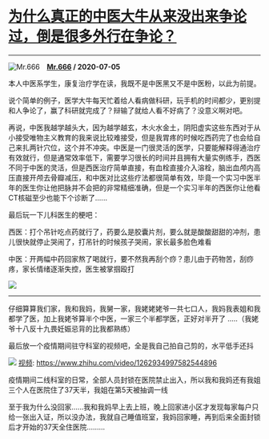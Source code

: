 # [为什么真正的中医大牛从来没出来争论过，倒是很多外行在争论？](https://www.zhihu.com/answer/1319373408)

----------------------------------------------------------------------------

![Mr.666](https://pic1.zhimg.com/v2-591e8a00dad2f3261593f14e4c895168.jpg?source=1940ef5c "Mr.666")&emsp;**[Mr.666](https://www.zhihu.com/people/mr-666-84) / 2020-07-05**

本人中医系学生，康复治疗学在读，我既不是中医黑又不是中医粉，以此为前提。

说个简单的例子，医学大牛每天忙着给人看病做科研，玩手机的时间都少，更别提和人争论了，赢了科研就完成了？辩输了就给人看不好病了？没意义啊对吧。

再说，中医我越学越头大，因为越学越玄，木火水金土，阴阳虚实这些东西对于从小接受唯物主义教育的我来说比较难接受，但是我胃疼的时候吃西药完了也会给自己来扎两针穴位，这个并不冲突。中医是一门很灵活的医学，只要能解释得通治疗有效就行，但是通常效率低下，需要学习很长的时间并且拥有大量实例练手，西医不同于中医的灵活，但是西医治疗简单直接，有血栓直接介入溶栓，脑出血颅内高压直接开颅去骨瓣减压，和中医对比这些疗法都很简单有效，毕竟一个实习中医半年的医生你让他把脉并不会把的非常精细准确，但是一个实习半年的西医你让他看CT核磁至少也能下个诊断了......

最后玩一下儿科医生的梗吧：

西医：打个吊针吃点药就行了，药要么是胶囊片剂，要么就是酸酸甜甜的冲剂，患儿很快就停止哭闹了，打吊针的时候孩子哭闹，家长最多脸色难看

中医：开两幅中药回家熬了喝就行，要不然我再刮个痧？患儿由于药物苦，刮痧疼，家长情绪逐渐失控，医生被掌掴殴打

![](https://pic4.zhimg.com/v2-144ecd55c18a4802afca4bd5f0d50867_r.jpg?source=1940ef5c)
***

仔细算算我们家，我和我妈，我舅一家，我姥姥姥爷一共七口人，我妈我表姐和我都学了医，加上我姥爷算半个中医，一家三个半都学医，正好对半开了   .....（我姥爷十八反十九畏妊娠忌背的比我都熟练）

最后放一个疫情期间驻守科室的视频吧，全是我自己拍自己剪的，水平低手还抖

![](https://pic1.zhimg.com/v2-a1721491c111ad58c5a84d93fca1a28f.jpg)
[视频](https://www.zhihu.com/video/1262934997582544896): https://www.zhihu.com/video/1262934997582544896

疫情期间二线科室的日常，全部人员封锁在医院禁止出入，所以我和我妈还有我姐三个人在医院住了37天半，我姐在第5天被抽调一线

至于我为什么没回家......我和我妈早上去上班，晚上回家进小区才发现每家每户只给一张出入证，所以没办法，我就自己睡值班室，我妈回家睡，再到后来全面封锁后才开始的37天全住医院.........

